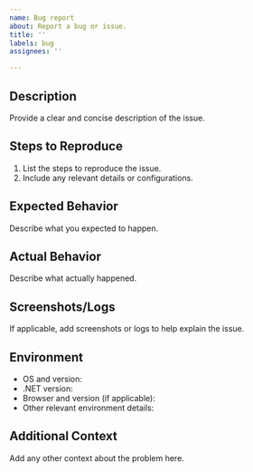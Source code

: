 ```yaml
---
name: Bug report
about: Report a bug or issue.
title: ''
labels: bug
assignees: ''

---
```


## Description

Provide a clear and concise description of the issue.

## Steps to Reproduce

1. List the steps to reproduce the issue.
2. Include any relevant details or configurations.

## Expected Behavior

Describe what you expected to happen.

## Actual Behavior

Describe what actually happened.

## Screenshots/Logs

If applicable, add screenshots or logs to help explain the issue.

## Environment

- OS and version:  
- .NET version:  
- Browser and version (if applicable):  
- Other relevant environment details:  

## Additional Context

Add any other context about the problem here.
